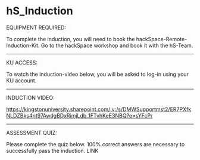 # hS_Induction

EQUIPMENT REQUIRED:

To complete the induction, you will need to book the hackSpace-Remote-Induction-Kit.
Go to the hackSpace workshop and book it with the hS-Team.

-----

KU ACCESS:

To watch the induction-video below, you will be asked to log-in using your KU account. 

-----

INDUCTION VIDEO:

https://kingstonuniversity.sharepoint.com/:v:/s/DMWSupportmst2/ER7PXfkNLDZBks4nt97AwdgBDxRimjLdb_1FTvhKeE3NBQ?e=sYFcPr

-----

ASSESSMENT QUIZ:

Please complete the quiz below. 
100% correct answers are necessary to successfully pass the induction. 
LINK
